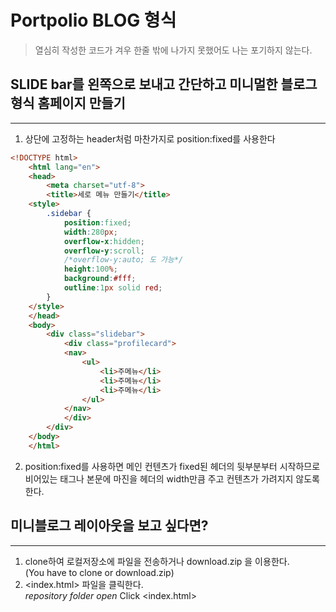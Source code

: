 # Portpolio BLOG 형식

> 열심히 작성한 코드가 겨우 한줄 밖에 나가지 못했어도 나는 포기하지 않는다.

## SLIDE bar를 왼쪽으로 보내고 간단하고 미니멀한 블로그 형식 홈페이지 만들기
---

1. 상단에 고정하는 header처럼 마찬가지로 position:fixed를 사용한다  
````html
<!DOCTYPE html>
    <html lang="en">
    <head>
        <meta charset="utf-8">
        <title>세로 메뉴 만들기</title>
    <style>
        .sidebar {
            position:fixed;
            width:280px;
            overflow-x:hidden;
            overflow-y:scroll;
            /*overflow-y:auto; 도 가능*/
            height:100%;
            background:#fff;
            outline:1px solid red;
        }
    </style>
    </head>
    <body>
        <div class="slidebar">
            <div class="profilecard">
            <nav>
                <ul>
                    <li>주메뉴</li>
                    <li>주메뉴</li>
                    <li>주메뉴</li>
                </ul>
            </nav>
            </div>
        </div>
    </body>
    </html>
````

2. position:fixed를 사용하면 메인 컨텐츠가 fixed된 헤더의 뒷부분부터 시작하므로  
   비어있는 태그나 본문에 마진을 헤더의 width만큼 주고 컨텐츠가 가려지지 않도록 한다.


## 미니블로그 레이아웃을 보고 싶다면?
---
1. clone하여 로컬저장소에 파일을 전송하거나 download.zip 을 이용한다.  
    (You have to clone or download.zip)
2. <index.html> 파일을 클릭한다.  
    *repository folder open* Click <index.html>
